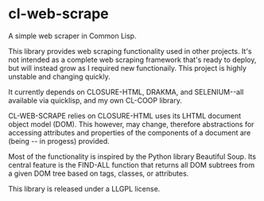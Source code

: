 cl-web-scrape
=============

A simple web scraper in Common Lisp.

This library provides web scraping functionality used in other projects. It's not intended as a complete web scraping framework that's ready to deploy, but will instead grow as I required new functionaily. This project is highly unstable and changing quickly.

It currently depends on CLOSURE-HTML, DRAKMA, and SELENIUM--all available via quicklisp, and my own CL-COOP library.

CL-WEB-SCRAPE relies on CLOSURE-HTML uses its LHTML document object model (DOM). This however, may change, therefore abstractions for accessing attributes and properties of the components of a document are (being -- in progess) provided.

Most of the functionality is inspired by the Python library Beautiful Soup. Its central feature is the FIND-ALL function that returns all DOM subtrees from a given DOM tree based on tags, classes, or attributes.

This library is released under a LLGPL license.
